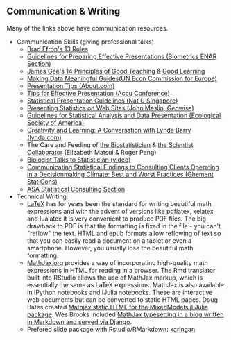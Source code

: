 ## Communication & Writing

Many of the links above have communication resources.

-   Communication Skills (giving professional talks)
    -   [Brad Efron's 13
        Rules](http://www-stat.stanford.edu/~ckirby/brad/other/2013ThirteenRules.pdf)
    -   [Guidelines for Preparing Effective Presentations (Biometrics
        ENAR Section)](http://www.enar.org/presentationguidelines.cfm)
    -   [James Gee's 14 Principles of Good
        Teaching](http://www.jamespaulgee.com/node/74) & [Good
        Learning](http://mason.gmu.edu/~lsmithg/jamespaulgee2print.html)
    -   [Making Data Meaningful Guides(UN Econ Commission for
        Europe)](http://www.unece.org/stats/documents/writing/)
    -   [Presentation Tips
        (About.com)](http://entrepreneurs.about.com/cs/marketing/a/presentingstats.htm)
    -   [Tips for Effective Presentation (Accu
        Conference)](http://www.accuconference.com/resources/effective-presentations.aspx)
    -   [Statistical Presentation Guidelines (Nat U
        Singapore)](http://blog.nus.edu.sg/dsap/2010/12/15/statistical-presentation-guidelines/)
    -   [Presenting Statistics on Web Sites (John Maslin,
        Geowise)](http://www.slideshare.net/scareymonster/presenting-statistics-on-web-sites)
    -   [Guidelines for Statistical Analysis and Data Presentation
        (Ecological Society of
        America)](http://esapubs.org/esapubs/statistics.htm)
    -   [Creativity and Learning: A Conversation with Lynda Barry
        (lynda.com)](http://www.lynda.com/Business-Illustration-tutorials/Creativity-Learning-Conversation-Lynda-Barry/136654-2.html)
    -   The Care and Feeding of [the
        Biostatistician](http://simplystatistics.org/2013/10/08/the-care-and-feeding-of-the-biostatistician/)
        & [the Scientist
        Collaborator](http://simplystatistics.org/2013/10/09/the-care-and-feeding-of-your-scientist-collaborator/)
        (Elizabeth Matsui & Roger Peng)
    -   [Biologist Talks to Statistician
        (video)](http://www.youtube.com/watch?v=Hz1fyhVOjr4)
    -   [Communicating Statistical Findings to Consulting Clients
        Operating in a Decisionmaking Climate: Best and Worst Practices
        (Ghement Stat Cons)](http://www.ghement.ca/jsm2014.html)
    -   [ASA Statistical Consulting
        Section](http://www.amstat.org/sections/cnsl)
-   Technical Writing:
    -   [LaTeX](/network-skills/latex) has for years been the standard
        for writing beautiful math expressions and with the advent of
        versions like pdflatex, xelatex and lualatex it is very
        convenient to produce PDF files. The big drawback to PDF is that
        the formatting is fixed in the file - you can't "reflow" the
        text. HTML and epub formats allow reflowing of text so that you
        can easily read a document on a tablet or even a smartphone.
        However, you usually lose the beautiful math formatting.
    -   [MathJax.org](http://mathjax.org) provides a way of
        incorporating high-quality math expressions in HTML for reading
        in a browser. The Rmd translator built into RStudio allows the
        use of MathJax markup, which is essentially the same as LaTeX
        expressions. MathJax is also available in IPython notebooks and
        IJulia notebooks. These are interactive web documents but can be
        converted to static HTML pages. Doug Bates created [Mathjax
        static HTML for the MixedModels.jl Julia
        package](http://dmbates.github.io/MixedModels.jl/). Wes Brooks
        included [MathJax typesetting in a blog written in Markdown and
        served via
        Django](http://somesquares.org/blog/2013/4/integrating-mathjax-and-markdown-django).
    -   Prefered slide package with Rstudio/RMarkdown: [xaringan](https://github.com/yihui/xaringan)
